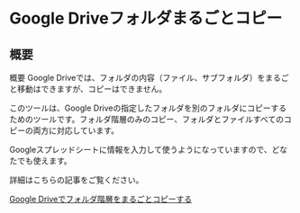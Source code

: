 # Google Driveフォルダまるごとコピー
## 概要
概要
Google Driveでは、フォルダの内容（ファイル、サブフォルダ）をまるごと移動はできますが、コピーはできません。

このツールは、Google Driveの指定したフォルダを別のフォルダにコピーするためのツールです。フォルダ階層のみのコピー、フォルダとファイルすべてのコピーの両方に対応しています。

Googleスプレッドシートに情報を入力して使うようになっていますので、どなたでも使えます。

詳細はこちらの記事をご覧ください。

[Google Driveでフォルダ階層をまるごとコピーする](https://zenn.dev/kwaka1208/articles/google_drive_bulk_copy)
